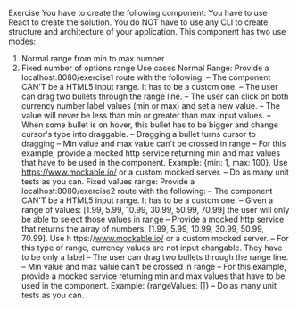 Exercise
You have to create the following component: <Range />
You have to use React to create the solution.
You do NOT have to use any CLI to create structure and architecture of your application.
This component has two use modes:
1. Normal range from min to max number
2. Fixed number of options range
Use cases
Normal Range:
Provide a localhost:8080/exercise1 route with the following:
– The component CAN'T be a HTML5 input range. It has to be a custom one.
– The user can drag two bullets through the range line.
– The user can click on both currency number label values (min or max) and set a
new value.
– The value will never be less than min or greater than max input values.
– When some bullet is on hover, this bullet has to be bigger and change cursor's type
into draggable.
– Dragging a bullet turns cursor to dragging
– Min value and max value can't be crossed in range
– For this example, provide a mocked http service returning min and max values
that have to be used in the component. Example: {min: 1, max: 100}. Use
https://www.mockable.io/ or a custom mocked
server.
– Do as many unit tests as you can.
Fixed values range:
Provide a localhost:8080/exercise2 route with the following:
– The component CAN'T be a HTML5 input range. It has to be a custom one.
– Given a range of values: [1.99, 5.99, 10.99, 30.99, 50.99, 70.99] the user will only
be able to select those values in range
– Provide a mocked http service that returns the array of numbers: [1.99, 5.99,
10.99, 30.99, 50.99, 70.99]. Use h ttps://www.mockable.io/ or a custom mocked
server.
– For this type of range, currency values are not input changable. They have to be
only a label
– The user can drag two bullets through the range line.
– Min value and max value can't be crossed in range
– For this example, provide a mocked service returning min and max values that
have to be used in the component. Example: {rangeValues: []}
– Do as many unit tests as you can.
